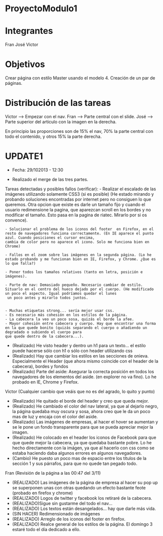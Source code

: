 ProyectoModulo1
===============

Integrantes
===========
Fran
José
Victor

Objetivos
=========

Crear página con estilo Master usando el modelo 4. Creación de un par de páginas.

Distribución de las tareas
==========================

Victor --> Empezar con el nav.
Fran --> Parte central con el slide.
José --> Parte superior del articulo con la imagen en la derecha.


En principio las proporciones son de 15% el nav, 70% la parte central con todo el contenido, y otros 15% la parte derecha.



UPDATE1
=======
 - Fecha: 29/102013 - 12:30
 
 + Realizado el merge de las tres partes.
 
 Tareas detectadas y posibles fallos (verificar):
	- Realizar el escalado de las imágenes utilizando solamente CSS3 (si es posible)
		(He estado mirando y probando soluciones encontradas por internet pero no consiguen lo que queremos. Otra opcion que existe es darle un tamaño fijo y cuando el usuario
		redimensione la pagina, que aparezcan scroll en los bordes y no modificar el tamaño. Esto pasa en la pagina de riatec. Mirarlo por si os convence).
			 
	- Solucionar el problema de los iconos del footer  en Firefox, en el resto de navegadores funciona correctamente. (En IE aparece el punto azul. Cuando posiciones el cursor encima, 
	cambia de color pero no aparece el icono. Solo me funciona bien en Chrome)
	
	- Fallos en el zoom sobre las imágenes en la segunda página. (Lo he estado probando y me funcionan bien en IE, Firefox, y Chrome. ¿Que es lo que falla?)	
	
	- Poner todos los tamaños relativos (tanto en letra, posición e imágenes).
	
	- Parte de nav: Demasiado pequeño. Necesario cambiar de estilo. Situarlo en el centro del hueco dejado por el cuerpo. (He modificado un poco el aspecto. Igual podríamos quedar el lunes
	 un poco antes y mirarlo todos juntos.


	- Muchas etiquetas strong... sería mejor usar css.
	- Es necesario más cohesión en los estilos de la página.
	- La cabecera la veo un poco sosa, quizás el borde la afee.
	- Mayor cohesión entre cabecera y cuerpo. Hay que encontrar una forma en la que quede bonito (quizás separando el cuerpo o añadiendo un degradado o subiendo el cuerpo para
	que quede dentro de la cabecera...).
	
 - (Realizado) He visto header y dentro un h1 para un texto... el estilo puede hacerse sólo con h1 o sólo con header utilizando css
 - (Realizado) Hay que cambiar los estilos en las secciones de onieva. Especialmente el Header (que ahora mismo coincide con el header de la cabecera), bordes y fondos
 - (Realizado) Parte del aside: Asegurar la correcta posición en todos los navegadores de los elementos del aside. (en explorer no va fino). Lo he probado en IE, Chrome y Firefox.


Victor (Cualquier cambio que veáis que no es del agrado, lo quito y punto)
- (Realizado) He quitado el borde del header y creo que queda mejor.
- (Realizado) He cambiado el color del nav lateral, ya que al dejarlo negro, la página quedaba muy oscura y sosa, ahora creo que le da un poco mas de luz y encaja con el color del aside.
- (Realizado) Las imágenes de empresas, al hacer el hover se aumentan y se le pone un fondo transparente para que se pueda apreciar mejor la imagen.
- (Realizado) He colocado en el header los iconos de Facebook para que que quede mejor la cabecera, ya que quedaba bastante pobre. Lo he hecho directamente con la imágen, ya que al hacerlo con css como se estaba haciendo daba algunos errores en algunos navegadores.
- (Cambio) He puesto un poco mas de espacio entre los títulos de la sección 1 y sus párrafos, para que no quede tan pegado todo.

Fran (Revisión de la página a las 00:47 del 3/11)
- (REALIZADO) Las imágenes de la página de empresa al hacer su pop up se superponen unas con otras quedando un efecto bastante feote (probado en firefox y chrome)
- (REALIZADO) Logos de twitter y facebook los retiraré de la cabecera.
- (REALIZADO)Sigue sin gustarme del todo el nav... 
- (REALIZADO) Los textos están desangelados... hay que darle más vida.
- (SIN HACER) Redimensionado de imágenes
- (REALIZADO) Arreglo de los iconos del footer en firefox.
- (REALIZADO) Realce general de los estilos de la página. El domingo 3 estaré todo el día dedicado a ello.